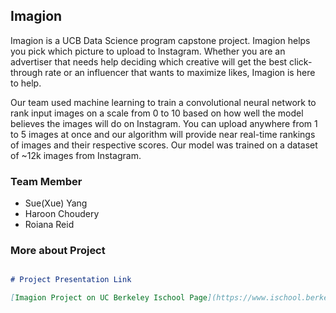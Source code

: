 ## Imagion
Imagion is a UCB Data Science program capstone project. Imagion helps you pick which picture to upload to Instagram. Whether you are an advertiser that needs help deciding which creative will get the best click-through rate or an influencer that wants to maximize likes, Imagion is here to help.

Our team used machine learning to train a convolutional neural network to rank input images on a scale from 0 to 10 based on how well the model believes the images will do on Instagram. You can upload anywhere from 1 to 5 images at once and our algorithm will provide near real-time rankings of images and their respective scores. Our model was trained on a dataset of ~12k images from Instagram.

### Team Member
- Sue(Xue) Yang
- Haroon Choudery
- Roiana Reid

### More about Project

```markdown

# Project Presentation Link

[Imagion Project on UC Berkeley Ischool Page](https://www.ischool.berkeley.edu/projects/2017/imagion)
```

